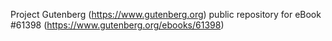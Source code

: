 Project Gutenberg (https://www.gutenberg.org) public repository for
eBook #61398 (https://www.gutenberg.org/ebooks/61398)
